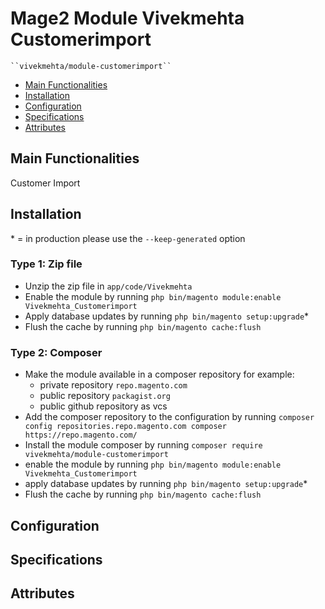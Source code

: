# Mage2 Module Vivekmehta Customerimport

    ``vivekmehta/module-customerimport``

 - [Main Functionalities](#markdown-header-main-functionalities)
 - [Installation](#markdown-header-installation)
 - [Configuration](#markdown-header-configuration)
 - [Specifications](#markdown-header-specifications)
 - [Attributes](#markdown-header-attributes)


## Main Functionalities
Customer  Import

## Installation
\* = in production please use the `--keep-generated` option

### Type 1: Zip file

 - Unzip the zip file in `app/code/Vivekmehta`
 - Enable the module by running `php bin/magento module:enable Vivekmehta_Customerimport`
 - Apply database updates by running `php bin/magento setup:upgrade`\*
 - Flush the cache by running `php bin/magento cache:flush`

### Type 2: Composer

 - Make the module available in a composer repository for example:
    - private repository `repo.magento.com`
    - public repository `packagist.org`
    - public github repository as vcs
 - Add the composer repository to the configuration by running `composer config repositories.repo.magento.com composer https://repo.magento.com/`
 - Install the module composer by running `composer require vivekmehta/module-customerimport`
 - enable the module by running `php bin/magento module:enable Vivekmehta_Customerimport`
 - apply database updates by running `php bin/magento setup:upgrade`\*
 - Flush the cache by running `php bin/magento cache:flush`


## Configuration




## Specifications




## Attributes



